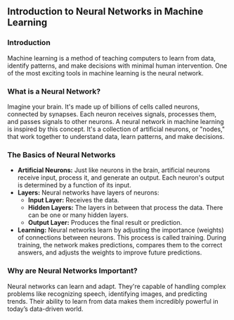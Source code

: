 ## Introduction to Neural Networks in Machine Learning

### Introduction
Machine learning is a method of teaching computers to learn from data, identify patterns, and make decisions with minimal human intervention. One of the most exciting tools in machine learning is the neural network.

### What is a Neural Network?
Imagine your brain. It's made up of billions of cells called neurons, connected by synapses. Each neuron receives signals, processes them, and passes signals to other neurons. A neural network in machine learning is inspired by this concept. It's a collection of artificial neurons, or "nodes," that work together to understand data, learn patterns, and make decisions.

### The Basics of Neural Networks
- **Artificial Neurons:** Just like neurons in the brain, artificial neurons receive input, process it, and generate an output. Each neuron's output is determined by a function of its input.
- **Layers:** Neural networks have layers of neurons:
  - **Input Layer:** Receives the data.
  - **Hidden Layers:** The layers in between that process the data. There can be one or many hidden layers.
  - **Output Layer:** Produces the final result or prediction.
- **Learning:** Neural networks learn by adjusting the importance (weights) of connections between neurons. This process is called training. During training, the network makes predictions, compares them to the correct answers, and adjusts the weights to improve future predictions.

### Why are Neural Networks Important?
Neural networks can learn and adapt. They're capable of handling complex problems like recognizing speech, identifying images, and predicting trends. Their ability to learn from data makes them incredibly powerful in today’s data-driven world.
